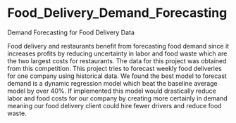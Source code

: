 # Food_Delivery_Demand_Forecasting
Demand Forecasting for Food Delivery Data

Food delivery and restaurants benefit from forecasting food demand since it increases profits by reducing uncertainty in labor and food waste which are the two largest costs for restaurants. The data for this project was obtained from this ​competition​. This project tries to forecast weekly food deliveries for one company using historical data. We found the best model to forecast demand is a dynamic regression model which beat the baseline average model by over 40%. If implemented this model would drastically reduce labor and food costs for our company by creating more certainly in demand meaning our food delivery client could hire fewer drivers and reduce food waste.
